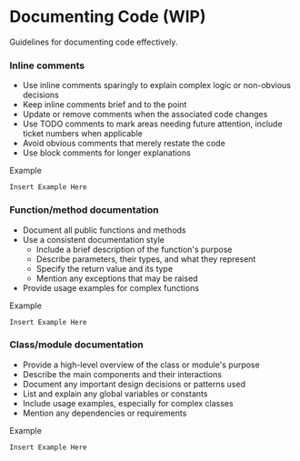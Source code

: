 # Documenting Code (WIP)

Guidelines for documenting code effectively.

### Inline comments

- Use inline comments sparingly to explain complex logic or non-obvious decisions
- Keep inline comments brief and to the point
- Update or remove comments when the associated code changes
- Use TODO comments to mark areas needing future attention, include ticket numbers when applicable
- Avoid obvious comments that merely restate the code
- Use block comments for longer explanations

Example

```
Insert Example Here
```

### Function/method documentation

- Document all public functions and methods
- Use a consistent documentation style 
    - Include a brief description of the function's purpose
    - Describe parameters, their types, and what they represent
    - Specify the return value and its type
    - Mention any exceptions that may be raised
- Provide usage examples for complex functions

Example

```
Insert Example Here
```

### Class/module documentation

- Provide a high-level overview of the class or module's purpose
- Describe the main components and their interactions
- Document any important design decisions or patterns used
- List and explain any global variables or constants
- Include usage examples, especially for complex classes
- Mention any dependencies or requirements

Example

```
Insert Example Here
```
